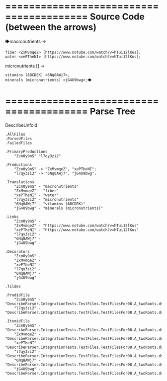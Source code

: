 ========================================
Source Code (between the arrows)
========================================

🡆macronutrients <Zcm0y9mS> ->

    fiber <ZxMvmqeZ> [https://www.notube.com/watch?v=hTui12lKus],
    water <xePTheNI> [https://www.notube.com/watch?v=hTui12lKus];

micronutrients [] <l7qy3zi2>->

    vitamins (ABCDEK) <6Nq8AWj7>,
    minerals (micronutrients) <jG4U9bwg>;🡄

========================================
Parse Tree
========================================
DescribeUnfold

    .AllFiles
    .ParsedFiles
    .FailedFiles

    .PrimaryProductions
        "Zcm0y9mS" "l7qy3zi2" 

    .Productions
        "Zcm0y9mS" -> "ZxMvmqeZ", "xePTheNI";
        "l7qy3zi2" -> "6Nq8AWj7", "jG4U9bwg";

    .Translations
        "Zcm0y9mS" - "macronutrients"
        "ZxMvmqeZ" - "fiber"
        "xePTheNI" - "water"
        "l7qy3zi2" - "micronutrients"
        "6Nq8AWj7" - "vitamins (ABCDEK)"
        "jG4U9bwg" - "minerals (micronutrients)"

    .Links
        "Zcm0y9mS" - 
        "ZxMvmqeZ" - "https://www.notube.com/watch?v=hTui12lKus"
        "xePTheNI" - "https://www.notube.com/watch?v=hTui12lKus"
        "l7qy3zi2" - 
        "6Nq8AWj7" - 
        "jG4U9bwg" - 

    .Decorators
        "Zcm0y9mS" - 
        "ZxMvmqeZ" - 
        "xePTheNI" - 
        "l7qy3zi2" - 
        "6Nq8AWj7" - 
        "jG4U9bwg" - 

    .Tildes

    .ProdidFile
        "Zcm0y9mS" - "DescribeParser.IntegrationTests.TestFiles.TestFilesFor08.A_twoRoots.ds"
        "l7qy3zi2" - "DescribeParser.IntegrationTests.TestFiles.TestFilesFor08.A_twoRoots.ds"

    .ItemidFile
        "Zcm0y9mS" - "DescribeParser.IntegrationTests.TestFiles.TestFilesFor08.A_twoRoots.ds"
        "ZxMvmqeZ" - "DescribeParser.IntegrationTests.TestFiles.TestFilesFor08.A_twoRoots.ds"
        "xePTheNI" - "DescribeParser.IntegrationTests.TestFiles.TestFilesFor08.A_twoRoots.ds"
        "l7qy3zi2" - "DescribeParser.IntegrationTests.TestFiles.TestFilesFor08.A_twoRoots.ds"
        "6Nq8AWj7" - "DescribeParser.IntegrationTests.TestFiles.TestFilesFor08.A_twoRoots.ds"
        "jG4U9bwg" - "DescribeParser.IntegrationTests.TestFiles.TestFilesFor08.A_twoRoots.ds"

